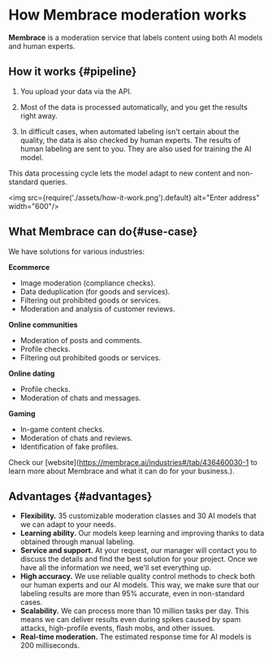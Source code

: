 # How Membrace moderation works

**Membrace** is a moderation service that labels content using both AI models and human experts.

## How it works {#pipeline}

1. You upload your data via the API.

1. Most of the data is processed automatically, and you get the results right away.

1. In difficult cases, when automated labeling isn't certain about the quality, the data is also checked by human experts. The results of human labeling are sent to you. They are also used for training the AI model.

This data processing cycle lets the model adapt to new content and non-standard queries.

<img src={require('./assets/how-it-work.png').default} alt="Enter address" width="600"/>

## What **Membrace** can do{#use-case}

We have solutions for various industries:

**Ecommerce**

  * Image moderation (compliance checks).
  * Data deduplication (for goods and services).
  * Filtering out prohibited goods or services.
  * Moderation and analysis of customer reviews.

**Online communities**

  * Moderation of posts and comments.
  * Profile checks.
  * Filtering out prohibited goods or services.

**Online dating**

  * Profile checks.
  * Moderation of chats and messages.

**Gaming**

  * In-game content checks.
  * Moderation of chats and reviews.
  * Identification of fake profiles.

Check our [website](https://membrace.ai/industries#/tab/436460030-1 to learn more about Membrace and what it can do for your business.).

## Advantages {#advantages}

* **Flexibility.** 35 customizable moderation classes and 30 AI models that we can adapt to your needs.
* **Learning ability.** Our models keep learning and improving thanks to data obtained through manual labeling.
* **Service and support.** At your request, our manager will contact you to discuss the details and find the best solution for your project. Once we have all the information we need, we'll set everything up.
* **High accuracy.** We use reliable quality control methods to check both our human experts and our AI models. This way, we make sure that our labeling results are more than 95% accurate, even in non-standard cases.
* **Scalability.** We can process more than 10 million tasks per day. This means we can deliver results even during spikes caused by spam attacks, high-profile events, flash mobs, and other issues.
* **Real-time moderation.** The estimated response time for AI models is 200 milliseconds.

